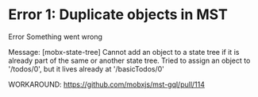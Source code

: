 # Error 1: Duplicate objects in MST

Error Something went wrong

Message: [mobx-state-tree] Cannot add an object to a state tree if it is already part of the same or another state tree. Tried to assign an object to '/todos/0', but it lives already at '/basicTodos/0'

WORKAROUND: https://github.com/mobxjs/mst-gql/pull/114

